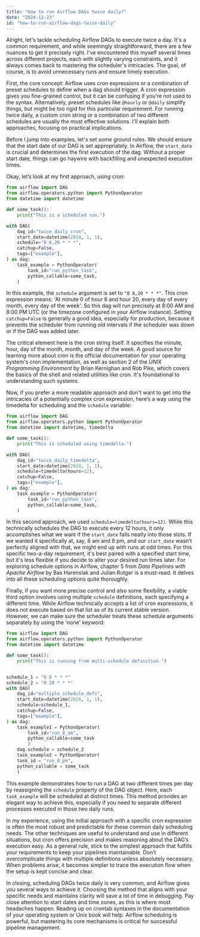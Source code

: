 ```yaml
---
title: "How to run Airflow DAGs twice daily?"
date: "2024-12-23"
id: "how-to-run-airflow-dags-twice-daily"
---
```


Alright, let's tackle scheduling Airflow DAGs to execute twice a day. It's a common requirement, and while seemingly straightforward, there are a few nuances to get it precisely right. I've encountered this myself several times across different projects, each with slightly varying constraints, and it always comes back to mastering the scheduler's intricacies. The goal, of course, is to avoid unnecessary runs and ensure timely execution.

First, the core concept: Airflow uses cron expressions or a combination of preset schedules to define when a dag should trigger. A cron expression gives you fine-grained control, but it can be confusing if you're not used to the syntax. Alternatively, preset schedules like `@hourly` or `@daily` simplify things, but might be too rigid for this particular requirement. For running twice daily, a custom cron string or a combination of two different schedules are usually the most effective solutions. I'll explain both approaches, focusing on practical implications.

Before I jump into examples, let's set some ground rules. We should ensure that the start date of our DAG is set appropriately. In Airflow, the `start_date` is crucial and determines the first execution of the dag. Without a proper start date, things can go haywire with backfilling and unexpected execution times.

Okay, let’s look at my first approach, using cron:

```python
from airflow import DAG
from airflow.operators.python import PythonOperator
from datetime import datetime

def some_task():
    print("This is a scheduled run.")

with DAG(
    dag_id="twice_daily_cron",
    start_date=datetime(2024, 1, 1),
    schedule="0 8,20 * * *",
    catchup=False,
    tags=["example"],
) as dag:
    task_example = PythonOperator(
        task_id="run_python_task",
        python_callable=some_task,
    )
```

In this example, the `schedule` argument is set to `"0 8,20 * * *"`. This cron expression means: 'At minute 0 of hour 8 and hour 20, every day of every month, every day of the week'. So this dag will run precisely at 8:00 AM and 8:00 PM UTC (or the timezone configured in your Airflow instance). Setting `catchup=False` is generally a good idea, especially for production, because it prevents the scheduler from running old intervals if the scheduler was down or if the DAG was added later.

The critical element here is the cron string itself. It specifies the minute, hour, day of the month, month, and day of the week. A good source for learning more about cron is the official documentation for your operating system's cron implementation, as well as section 2 of the *UNIX Programming Environment* by Brian Kernighan and Rob Pike, which covers the basics of the shell and related utilities like cron. It's foundational to understanding such systems.

Now, if you prefer a more readable approach and don't want to get into the intricacies of a potentially complex cron expression, here’s a way using the timedelta for scheduling and the `schedule` variable:

```python
from airflow import DAG
from airflow.operators.python import PythonOperator
from datetime import datetime, timedelta

def some_task():
    print("This is scheduled using timedelta.")

with DAG(
    dag_id="twice_daily_timedelta",
    start_date=datetime(2024, 1, 1),
    schedule=timedelta(hours=12),
    catchup=False,
    tags=["example"],
) as dag:
    task_example = PythonOperator(
        task_id="run_python_task",
        python_callable=some_task,
    )
```

In this second approach, we used `schedule=timedelta(hours=12)`. While this technically schedules the DAG to execute every 12 hours, it only accomplishes what we want if the `start_date` falls neatly into those slots. If we wanted it specifically at, say, 8 am and 8 pm, and our `start_date` wasn’t perfectly aligned with that, we might end up with runs at odd times. For this specific two-a-day requirement, it's best paired with a specified start time, but it's less flexible if you decide to alter your desired run times later. For exploring schedule options in Airflow, chapter 5 from *Data Pipelines with Apache Airflow* by Bas Harenslak and Julian Rutger is a must-read. It delves into all these scheduling options quite thoroughly.

Finally, if you want more precise control and also some flexibility, a viable third option involves using multiple `schedule` definitions, each specifying a different time. While Airflow technically accepts a list of cron expressions, it does not execute based on that list as of its current stable version. However, we can make sure the scheduler treats these schedule arguments separately by using the 'none' keyword:

```python
from airflow import DAG
from airflow.operators.python import PythonOperator
from datetime import datetime

def some_task():
    print("This is running from multi-schedule definition.")


schedule_1 = "0 8 * * *"
schedule_2 = "0 20 * * *"
with DAG(
    dag_id="multiple_schedule_defs",
    start_date=datetime(2024, 1, 1),
    schedule=schedule_1,
    catchup=False,
    tags=["example"],
) as dag:
    task_example1 = PythonOperator(
        task_id="run_8_am",
        python_callable=some_task
        )
    dag.schedule = schedule_2
    task_example2 = PythonOperator(
    task_id = "run_8_pm",
    python_callable = some_task
    )
```

This example demonstrates how to run a DAG at two different times per day by reassigning the `schedule` property of the DAG object. Here, each `task_example` will be scheduled at distinct times. This method provides an elegant way to achieve this, especially if you need to separate different processes executed in those two daily runs.

In my experience, using the initial approach with a specific cron expression is often the most robust and predictable for these common daily scheduling needs. The other techniques are useful to understand and use in different situations, but cron offers precision and makes reasoning about the DAG’s execution easy. As a general rule, stick to the simplest approach that fulfills your requirements to keep your pipelines maintainable. Don’t overcomplicate things with multiple definitions unless absolutely necessary. When problems arise, it becomes simpler to trace the execution flow when the setup is kept concise and clear.

In closing, scheduling DAGs twice daily is very common, and Airflow gives you several ways to achieve it. Choosing the method that aligns with your specific needs and maintains clarity will save a lot of time in debugging. Pay close attention to start dates and time zones, as this is where most headaches happen. Reading up on crontab syntaxes in the documentation of your operating system or Unix book will help. Airflow scheduling is powerful, but mastering its core mechanisms is critical for successful pipeline management.
